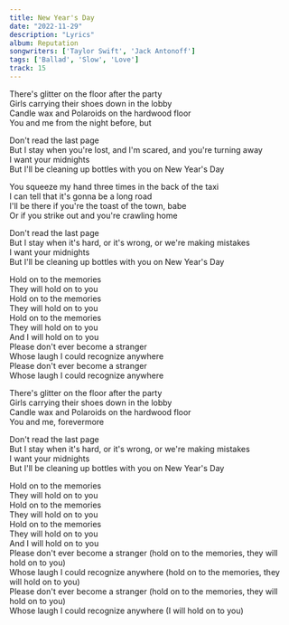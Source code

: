 ```yaml
---
title: New Year's Day
date: "2022-11-29"
description: "Lyrics"
album: Reputation
songwriters: ['Taylor Swift', 'Jack Antonoff']
tags: ['Ballad', 'Slow', 'Love']
track: 15
---
```


<p className="verse-one">
There's glitter on the floor after the party  <br />
Girls carrying their shoes down in the lobby <br />
Candle wax and Polaroids on the hardwood floor <br />
You and me from the night before, but <br />
</p>
<p className="chorus">
Don't read the last page <br />
But I stay when you're lost, and I'm scared, and you're turning away <br />
I want your midnights <br />
But I'll be cleaning up bottles with you on New Year's Day <br />
</p>
<p className="verse-two">
You squeeze my hand three times in the back of the taxi <br />
I can tell that it's gonna be a long road <br />
I'll be there if you're the toast of the town, babe <br />
Or if you strike out and you're crawling home <br />
</p>
<p className="chorus">
Don't read the last page <br />
But I stay when it's hard, or it's wrong, or we're making mistakes <br />
I want your midnights <br />
But I'll be cleaning up bottles with you on New Year's Day <br />
</p>
<p className="Bridge">
Hold on to the memories <br />
They will hold on to you <br />
Hold on to the memories <br />
They will hold on to you <br />
Hold on to the memories <br />
They will hold on to you <br />
And I will hold on to you <br />
Please don't ever become a stranger <br />
Whose laugh I could recognize anywhere <br />
Please don't ever become a stranger <br />
Whose laugh I could recognize anywhere <br />
</p>
<p className="verse-three">
There's glitter on the floor after the party <br />
Girls carrying their shoes down in the lobby <br />
Candle wax and Polaroids on the hardwood floor <br />
You and me, forevermore <br />
</p>
<p className='chorus'>
Don't read the last page <br />
But I stay when it's hard, or it's wrong, or we're making mistakes <br />
I want your midnights <br />
But I'll be cleaning up bottles with you on New Year's Day <br />
</p>
<p className="outro">
Hold on to the memories <br />
They will hold on to you <br />
Hold on to the memories <br />
They will hold on to you <br />
Hold on to the memories <br />
They will hold on to you <br />
And I will hold on to you <br />
Please don't ever become a stranger (hold on to the memories, they will hold on to you) <br />
Whose laugh I could recognize anywhere (hold on to the memories, they will hold on to you) <br />
Please don't ever become a stranger (hold on to the memories, they will hold on to you) <br />
Whose laugh I could recognize anywhere (I will hold on to you) <br />
</p>